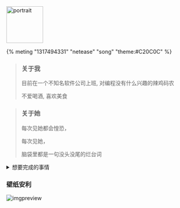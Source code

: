 

<div class="text-center">
  <div class="site-author-avatar">
    <img src="https://cdn.jsdelivr.net/gh/lucas-nz/ImgHosting/img/wlop.gif" alt="portrait" title="ID : 知否" width="96">
  </div>
</div>

{% meting "1317494331" "netease" "song" "theme:#C20C0C" %}

> ### 关于我
>
> 目前在一个不知名软件公司上班, 对编程没有什么兴趣的辣鸡码农
>
> 不爱喝酒, 喜欢美食

> ### 关于她
>
> 每次见她都会惶恐，
>
> 每次见她，
>
> 脑袋里都是一句没头没尾的烂台词



<details>
<summary>想要完成的事情</summary>


- [ ] 写一首藏有回忆的歌
- [ ] 陪她走过山川大河
- [ ] 在乡村老家有一栋按照自己想法建造的房子
- [ ] 成为一个自己不讨厌的、有趣的人
- [ ] 做很多有趣内涵的动画

</details>

### 壁纸安利

![imgpreview](https://cdn.jsdelivr.net/gh/lucas-nz/ImgHosting/img/20200831223041.jpg)